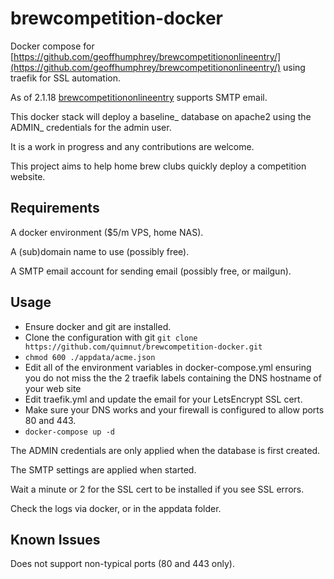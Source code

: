 # brewcompetition-docker
Docker compose for [https://github.com/geoffhumphrey/brewcompetitiononlineentry/](https://github.com/geoffhumphrey/brewcompetitiononlineentry/) using traefik for SSL automation.

As of 2.1.18 [brewcompetitiononlineentry](https://github.com/geoffhumphrey/brewcompetitiononlineentry/) supports SMTP email. 

This docker stack will deploy a baseline_ database on apache2 using the ADMIN_ credentials for the admin user.

It is a work in progress and any contributions are welcome.

This project aims to help home brew clubs quickly deploy a competition website.

## Requirements
A docker environment ($5/m VPS, home NAS).

A (sub)domain name to use (possibly free).

A SMTP email account for sending email (possibly free, or mailgun).

## Usage
- Ensure docker and git are installed.
- Clone the configuration with git `git clone https://github.com/quimnut/brewcompetition-docker.git`
- `chmod 600 ./appdata/acme.json`
- Edit all of the environment variables in docker-compose.yml ensuring you do not miss the the 2 traefik labels containing the DNS hostname of your web site 
- Edit traefik.yml and update the email for your LetsEncrypt SSL cert.
- Make sure your DNS works and your firewall is configured to allow ports 80 and 443.
- `docker-compose up -d`

The ADMIN credentials are only applied when the database is first created.

The SMTP settings are applied when started.

Wait a minute or 2 for the SSL cert to be installed if you see SSL errors. 

Check the logs via docker, or in the appdata folder.

## Known Issues
Does not support non-typical ports (80 and 443 only).
